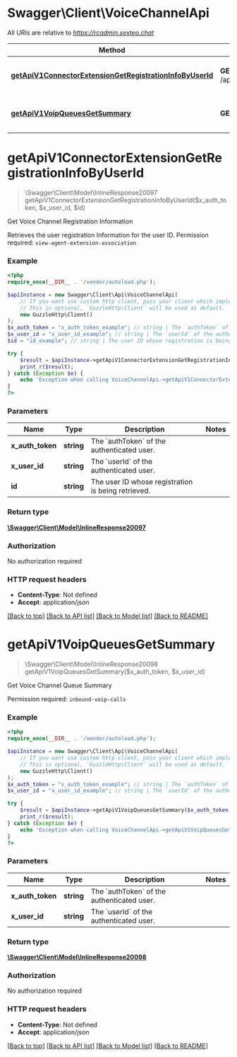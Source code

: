 # Swagger\Client\VoiceChannelApi

All URIs are relative to *https://rcadmin.sexteo.chat*

Method | HTTP request | Description
------------- | ------------- | -------------
[**getApiV1ConnectorExtensionGetRegistrationInfoByUserId**](VoiceChannelApi.md#getapiv1connectorextensiongetregistrationinfobyuserid) | **GET** /api/v1/connector.extension.getRegistrationInfoByUserId | Get Voice Channel Registration Information
[**getApiV1VoipQueuesGetSummary**](VoiceChannelApi.md#getapiv1voipqueuesgetsummary) | **GET** /api/v1/voip/queues.getSummary | Get Voice Channel Queue Summary

# **getApiV1ConnectorExtensionGetRegistrationInfoByUserId**
> \Swagger\Client\Model\InlineResponse20097 getApiV1ConnectorExtensionGetRegistrationInfoByUserId($x_auth_token, $x_user_id, $id)

Get Voice Channel Registration Information

Retrieves the user registration Information for the user ID. Permission required: `view-agent-extension-association`

### Example
```php
<?php
require_once(__DIR__ . '/vendor/autoload.php');

$apiInstance = new Swagger\Client\Api\VoiceChannelApi(
    // If you want use custom http client, pass your client which implements `GuzzleHttp\ClientInterface`.
    // This is optional, `GuzzleHttp\Client` will be used as default.
    new GuzzleHttp\Client()
);
$x_auth_token = "x_auth_token_example"; // string | The `authToken` of the authenticated user.
$x_user_id = "x_user_id_example"; // string | The `userId` of the authenticated user.
$id = "id_example"; // string | The user ID whose registration is being retrieved.

try {
    $result = $apiInstance->getApiV1ConnectorExtensionGetRegistrationInfoByUserId($x_auth_token, $x_user_id, $id);
    print_r($result);
} catch (Exception $e) {
    echo 'Exception when calling VoiceChannelApi->getApiV1ConnectorExtensionGetRegistrationInfoByUserId: ', $e->getMessage(), PHP_EOL;
}
?>
```

### Parameters

Name | Type | Description  | Notes
------------- | ------------- | ------------- | -------------
 **x_auth_token** | **string**| The &#x60;authToken&#x60; of the authenticated user. |
 **x_user_id** | **string**| The &#x60;userId&#x60; of the authenticated user. |
 **id** | **string**| The user ID whose registration is being retrieved. |

### Return type

[**\Swagger\Client\Model\InlineResponse20097**](../Model/InlineResponse20097.md)

### Authorization

No authorization required

### HTTP request headers

 - **Content-Type**: Not defined
 - **Accept**: application/json

[[Back to top]](#) [[Back to API list]](../../README.md#documentation-for-api-endpoints) [[Back to Model list]](../../README.md#documentation-for-models) [[Back to README]](../../README.md)

# **getApiV1VoipQueuesGetSummary**
> \Swagger\Client\Model\InlineResponse20098 getApiV1VoipQueuesGetSummary($x_auth_token, $x_user_id)

Get Voice Channel Queue Summary

Permission required: `inbound-voip-calls`

### Example
```php
<?php
require_once(__DIR__ . '/vendor/autoload.php');

$apiInstance = new Swagger\Client\Api\VoiceChannelApi(
    // If you want use custom http client, pass your client which implements `GuzzleHttp\ClientInterface`.
    // This is optional, `GuzzleHttp\Client` will be used as default.
    new GuzzleHttp\Client()
);
$x_auth_token = "x_auth_token_example"; // string | The `authToken` of the authenticated user.
$x_user_id = "x_user_id_example"; // string | The `userId` of the authenticated user.

try {
    $result = $apiInstance->getApiV1VoipQueuesGetSummary($x_auth_token, $x_user_id);
    print_r($result);
} catch (Exception $e) {
    echo 'Exception when calling VoiceChannelApi->getApiV1VoipQueuesGetSummary: ', $e->getMessage(), PHP_EOL;
}
?>
```

### Parameters

Name | Type | Description  | Notes
------------- | ------------- | ------------- | -------------
 **x_auth_token** | **string**| The &#x60;authToken&#x60; of the authenticated user. |
 **x_user_id** | **string**| The &#x60;userId&#x60; of the authenticated user. |

### Return type

[**\Swagger\Client\Model\InlineResponse20098**](../Model/InlineResponse20098.md)

### Authorization

No authorization required

### HTTP request headers

 - **Content-Type**: Not defined
 - **Accept**: application/json

[[Back to top]](#) [[Back to API list]](../../README.md#documentation-for-api-endpoints) [[Back to Model list]](../../README.md#documentation-for-models) [[Back to README]](../../README.md)

